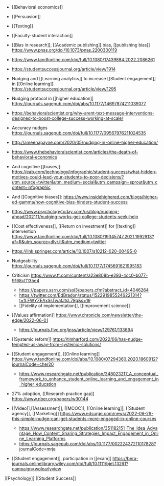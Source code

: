   - [[Behavioral economics]]
  - [[Persuasion]]
  - [[Texting]]
  -  [[Faculty-student interaction]]

  - [[Bias in research]],  [[Academic publishing]] bias,  [[publishing bias]]
    https://www.pnas.org/doi/10.1073/pnas.2200300119

  - https://www.tandfonline.com/doi/full/10.1080/17439884.2022.2086261
  - https://studentsuccessjournal.org/article/view/1914
  - Nudging and [[Learning analytics]] to
    increase [[Student engagement]] in
    [[Online learning]]
    https://studentsuccessjournal.org/article/view/1295
  - Nudging protocol in [[higher education]]
    https://journals.sagepub.com/doi/abs/10.1177/14697874211039077
  - https://behavioralscientist.org/why-arent-text-message-interventions-designed-to-boost-college-success-working-at-scale/
  - Accuracy nudges
    https://journals.sagepub.com/doi/full/10.1177/09567976211024535
  - http://ameenapayne.com/2020/05/nudging-in-online-higher-education/

  - https://www.thebehavioralscientist.com/articles/the-death-of-behavioral-economics

  - And cognitive [[biases]]:
    https://eab.com/technology/infographic/student-success/what-hidden-motives-could-lead-your-students-to-poor-decisions/?utm_source=twitter&utm_medium=social&utm_campaign=sprout&utm_content=infographic

  - And [[Cognitive biases]]:
    https://www.insidehighered.com/blogs/higher-ed-gamma/how-cognitive-bias-hinders-student-success

  - https://www.psychologytoday.com/us/blog/nudging-ahead/202111/nudging-works-get-college-students-seek-help

  - [[Cost effectiveness]],  [[Return on investment]] for
    [[texting]] intervention
    https://www.tandfonline.com/doi/full/10.1080/19345747.2021.1992813?af=R&utm_source=dlvr.it&utm_medium=twitter

  - https://link.springer.com/article/10.1007/s10212-020-00495-0

  - Nudgeability
    https://journals.sagepub.com/doi/full/10.1177/1745691621995183

  - Criticism
    https://www.ft.com/content/a23e808b-e293-4cc0-b077-9168cff135e4
      - https://papers.ssrn.com/sol3/papers.cfm?abstract_id=4046264
      - https://twitter.com/EdBradon/status/1522919855246221314?t=fLFWYZEAxSsTwafJtsL78g&s=19
      -  [[Fidelity of     implementation]],
        [[Improvement science]]

  - [[Values affirmation]]
    https://www.chronicle.com/newsletter/the-edge/2022-06-01
      - https://journals.flvc.org/jpss/article/view/129761/133694

  - [[Systemic reform]]
    https://timharford.com/2022/06/has-nudge-tempted-us-away-from-systemic-solutions/

  - [[Student engagement]],  [[Online learning]]
    https://www.tandfonline.com/doi/abs/10.1080/07294360.2020.1860912?journalCode=cher20
      - https://www.researchgate.net/publication/348023217_A_conceptual_framework_to_enhance_student_online_learning_and_engagement_in_higher_education

  - 27% adoption,  [[Research practice gap]]
    https://www.nber.org/papers/w30144

  - [[Video]],[[Assessment]],
    [[MOOC]],  [[Online learning]],  [[Student agency]],
    [[Marketing]]
    https://www.edsurge.com/news/2022-06-29-this-simple-nudge-can-get-students-more-engaged-in-online-courses
      - https://www.researchgate.net/publication/351182151_The_Idea_Advantage_How_Content_Sharing_Strategies_Impact_Engagement_in_Online_Learning_Platforms
      - https://journals.sagepub.com/doi/abs/10.1177/00222437211017828?journalCode=mrja

  - [[Student engagement]], participation
    in [[exam]]
    https://bera-journals.onlinelibrary.wiley.com/doi/full/10.1111/bjet.13261?campaign=wolearlyview

[[Psychology]] [[Student Success]]